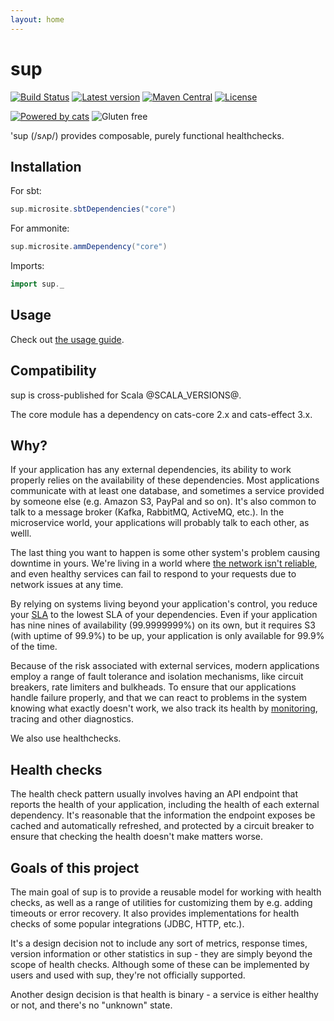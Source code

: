```yaml
---
layout: home
---
```

# sup

[![Build Status](https://travis-ci.com/kubukoz/sup.svg?branch=master)](https://travis-ci.com/kubukoz/sup)
[![Latest version](https://index.scala-lang.org/kubukoz/sup/sup-core/latest.svg)](https://index.scala-lang.org/kubukoz/sup/sup-core)
[![Maven Central](https://img.shields.io/maven-central/v/com.kubukoz/sup-core_2.12.svg)](http://search.maven.org/#search%7Cga%7C1%7Csup-core)
[![License](http://img.shields.io/:license-Apache%202-green.svg)](http://www.apache.org/licenses/LICENSE-2.0.txt)

[![Powered by cats](https://img.shields.io/badge/powered%20by-cats-blue.svg)](https://github.com/typelevel/cats)
![Gluten free](https://img.shields.io/badge/gluten-free-orange.svg)

'sup (/sʌp/) provides composable, purely functional healthchecks.

## Installation

For sbt:

```scala mdoc:passthrough
sup.microsite.sbtDependencies("core")
```

For ammonite:

```scala mdoc:passthrough
sup.microsite.ammDependency("core")
```

Imports:
```scala mdoc:silent
import sup._
```

## Usage

Check out [the usage guide](guide/). 

## Compatibility

sup is cross-published for Scala @SCALA_VERSIONS@.

The core module has a dependency on cats-core 2.x and cats-effect 3.x.

## Why?

If your application has any external dependencies, its ability to work properly relies on the availability of these dependencies.
Most applications communicate with at least one database, and sometimes a service provided by someone else (e.g. Amazon S3, PayPal and so on).
It's also common to talk to a message broker (Kafka, RabbitMQ, ActiveMQ, etc.). In the microservice world, your applications will probably talk to each other, as welll.

The last thing you want to happen is some other system's problem causing downtime in yours.
We're living in a world where [the network isn't reliable](https://en.wikipedia.org/wiki/Network_partition),
and even healthy services can fail to respond to your requests due to network issues at any time.

By relying on systems living beyond your application's control, you reduce your [SLA](https://en.wikipedia.org/wiki/Service-level_agreement)
to the lowest SLA of your dependencies. Even if your application has nine nines of availability (99.9999999%) on its own,
but it requires S3 (with uptime of 99.9%) to be up, your application is only available for 99.9% of the time.
 
Because of the risk associated with external services, modern applications employ a range of fault tolerance and isolation mechanisms,
like circuit breakers, rate limiters and bulkheads.
To ensure that our applications handle failure properly, and that we can react to problems in the system
knowing what exactly doesn't work, we also track its health by
[monitoring](https://docs.microsoft.com/en-us/azure/architecture/best-practices/monitoring), tracing and other diagnostics.

We also use healthchecks.

## Health checks

The health check pattern usually involves having an API endpoint that reports the health of your application,
including the health of each external dependency. It's reasonable that the information the endpoint exposes be cached
and automatically refreshed, and protected by a circuit breaker to ensure that checking the health
doesn't make matters worse.

## Goals of this project

The main goal of sup is to provide a reusable model for working with health checks, as well as
a range of utilities for customizing them by e.g. adding timeouts or error recovery.
It also provides implementations for health checks of some popular integrations (JDBC, HTTP, etc.).

It's a design decision not to include any sort of metrics, response times, version information or other statistics
in sup - they are simply beyond the scope of health checks.
Although some of these can be implemented by users and used with sup, they're not officially supported.

Another design decision is that health is binary - a service is either healthy or not,
and there's no "unknown" state.
